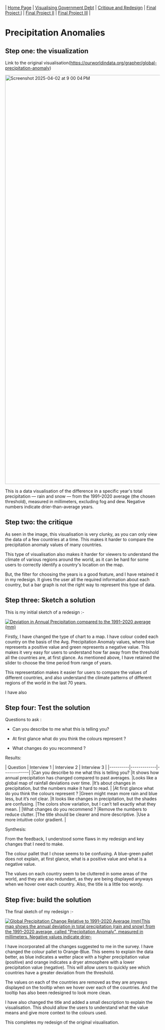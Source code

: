 | [Home Page](https://koundinya9.github.io/Koundinya-portfolio/) | [Visualising Government Debt](visualizing-government-debt.md) | [Critique and Redesign](critique-by-design.md) | [Final Project I](final-project-part-one.md) | [Final Project II](final-project-part-two.md) | [Final Project III](final-project-part-three.md) |


# Precipitation Anomalies 

## Step one: the visualization

Link to the original visualisation(https://ourworldindata.org/grapher/global-precipitation-anomaly)


<img width="1327" alt="Screenshot 2025-04-02 at 9 00 04 PM" src="https://github.com/user-attachments/assets/2635d8bc-cb9b-4764-b0d7-9c5c039f1263" />

This is a data visualisation of the difference in a specific year's total precipitation — rain and snow — from the 1991–2020 average (the chosen threshold), measured in millimeters,
excluding fog and dew. Negative numbers indicate drier-than-average years.





## Step two: the critique


As seen in the image, this visualisation is very clunky, as you can only view the data of a few countries at a time. This makes it harder to compare the precipitation anomaly values of many countries. 

This type of visualisation also makes it harder for viewers to understand the climate of various regions around the world, as it can be hard for some users to correctly identify a country's location on the map. 

But, the filter for choosing the years is a good feature, and I have retained it in my redesign. It gives the user all the required information about each country, but a bar graph is not the right way to represent this type of data. 

## Step three: Sketch a solution

This is my initial sketch of a redesign :-

<div class='tableauPlaceholder' id='viz1743642292830' style='position: relative'><noscript><a href='#'><img alt='Deviation in Annual Precipitation compared to the 1991–2020 average (mm) ' src='https:&#47;&#47;public.tableau.com&#47;static&#47;images&#47;In&#47;InitialMakeOverMondayredesignsketch&#47;InitialPrecipitationMap&#47;1_rss.png' style='border: none' /></a></noscript><object class='tableauViz'  style='display:none;'><param name='host_url' value='https%3A%2F%2Fpublic.tableau.com%2F' /> <param name='embed_code_version' value='3' /> <param name='site_root' value='' /><param name='name' value='InitialMakeOverMondayredesignsketch&#47;InitialPrecipitationMap' /><param name='tabs' value='no' /><param name='toolbar' value='yes' /><param name='static_image' value='https:&#47;&#47;public.tableau.com&#47;static&#47;images&#47;In&#47;InitialMakeOverMondayredesignsketch&#47;InitialPrecipitationMap&#47;1.png' /> <param name='animate_transition' value='yes' /><param name='display_static_image' value='yes' /><param name='display_spinner' value='yes' /><param name='display_overlay' value='yes' /><param name='display_count' value='yes' /><param name='language' value='en-US' /><param name='filter' value='publish=yes' /></object></div>                

<script type='text/javascript'>                    
  var divElement = document.getElementById('viz1743642292830');                    
  var vizElement = divElement.getElementsByTagName('object')[0];                    
  vizElement.style.width='100%';vizElement.style.height=(divElement.offsetWidth*0.75)+'px';                    
  var scriptElement = document.createElement('script');                    
  scriptElement.src = 'https://public.tableau.com/javascripts/api/viz_v1.js';                    
  vizElement.parentNode.insertBefore(scriptElement, vizElement);                
</script>

Firstly, I have changed the type of chart to a map. I have colour coded each country on the basis of the Avg. Precipitation Anomaly values, where blue represents a positive value and green represents a negative value.
This makes it very easy for users to understand how far away from the threshold all the countries are, at first glance. 
As mentioned above, I have retained the slider to choose the time period from range of years.

This representation makes it easier for users to compare the values of different countries, and also understand the climate patterns of different regions of the world in the last 70 years.

I have also 

## Step four: Test the solution


Questions to ask : 


- Can you describe to me what this is telling you?

- At first glance what do you think the colours represent ?

- What changes do you recommend ?


Results: 



| Question | Interview 1 | Interview 2 | Interview 3 |
|----------|-------------|-------------|
|Can you describe to me what this is telling you?    |It shows how annual precipitation has changed compared to past averages.              |Looks like a global map of rainfall deviations over time.             |It’s about changes in precipitation, but the numbers make it hard to read.             |
|At first glance what do you think the colours represent ?          |Green might mean more rain and blue less, but it’s not clear.             |It looks like changes in precipitation, but the shades are confusing.             |The colors show variation, but I can’t tell exactly what they mean.             |
|What changes do you recommend ?          |Remove the numbers to reduce clutter.             |The title should be clearer and more descriptive.             |Use a more intuitive color gradient.             |



Synthesis: 

From the feedback, I understood some flaws in my redesign and key changes that I need to make.

The colour pallet that I chose seems to be confusing. A blue-green pallet does not explain, at first glance, what is a positive value and what is a negative value.

The values on each country seem to be cluttered in some areas of the world, and they are also redundant, as they are being displayed anyways when we hover over each country. Also, the title is a little too wordy.

## Step five: build the solution

The final sketch of my redesign :-

<div class='tableauPlaceholder' id='viz1743643715578' style='position: relative'><noscript><a href='#'><img alt='Global Precipitation Change Relative to 1991–2020 Average (mm)This map shows the annual deviation in total precipitation (rain and snow) from the 1991–2020 average, called &quot;Precipitation Anomaly&quot;, measured in millimeters. Negative values indicate drier- ' src='https:&#47;&#47;public.tableau.com&#47;static&#47;images&#47;Fi&#47;FinalMakeOverMondayredesignsketch&#47;blueorangePrecipitationMap&#47;1_rss.png' style='border: none' /></a></noscript><object class='tableauViz'  style='display:none;'><param name='host_url' value='https%3A%2F%2Fpublic.tableau.com%2F' /> <param name='embed_code_version' value='3' /> <param name='site_root' value='' /><param name='name' value='FinalMakeOverMondayredesignsketch&#47;blueorangePrecipitationMap' /><param name='tabs' value='no' /><param name='toolbar' value='yes' /><param name='static_image' value='https:&#47;&#47;public.tableau.com&#47;static&#47;images&#47;Fi&#47;FinalMakeOverMondayredesignsketch&#47;blueorangePrecipitationMap&#47;1.png' /> <param name='animate_transition' value='yes' /><param name='display_static_image' value='yes' /><param name='display_spinner' value='yes' /><param name='display_overlay' value='yes' /><param name='display_count' value='yes' /><param name='language' value='en-GB' /><param name='filter' value='publish=yes' /></object></div>       

<script type='text/javascript'>                  
  var divElement = document.getElementById('viz1743643715578');            
  var vizElement = divElement.getElementsByTagName('object')[0];    
  vizElement.style.width='100%';vizElement.style.height=(divElement.offsetWidth*0.75)+'px';   
  var scriptElement = document.createElement('script');               
  scriptElement.src = 'https://public.tableau.com/javascripts/api/viz_v1.js';   
  vizElement.parentNode.insertBefore(scriptElement, vizElement);         
</script>




I have incorporated all the changes suggested to me in the survey. I have changed the colour pallet to Orange-Blue. This seems to explain the data better, as blue indicates a wetter place with a higher precipitation value (positive) and orange indicates a dryer atmosphere with a lower precipitation value (negative). This will allow users to quickly see which countries have a greater deviation from the threshold. 

The values on each of the countries are removed as they are anyways displayed on the tooltip when we hover over each of the countries. And the tooltip has also been redesigned to look more clean.

I have also changed the title and added a small description to explain the visualisation. This should allow the users to understand what the value means and give more context to the colours used.


This completes my redesign of the original visualisation.
